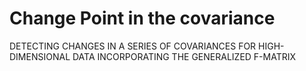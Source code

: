 # Change Point in the covariance
 DETECTING CHANGES IN A SERIES OF COVARIANCES FOR HIGH-DIMENSIONAL DATA  INCORPORATING THE GENERALIZED F-MATRIX
